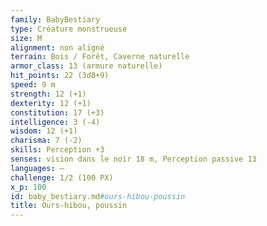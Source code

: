 ```yaml
---
family: BabyBestiary
type: Créature monstrueuse
size: M
alignment: non aligné
terrain: Bois / Forêt, Caverne naturelle
armor_class: 13 (armure naturelle)
hit_points: 22 (3d8+9)
speed: 9 m
strength: 12 (+1)
dexterity: 12 (+1)
constitution: 17 (+3)
intelligence: 3 (-4)
wisdom: 12 (+1)
charisma: 7 (-2)
skills: Perception +3
senses: vision dans le noir 18 m, Perception passive 13
languages: —
challenge: 1/2 (100 PX)
x_p: 100
id: baby_bestiary.md#ours-hibou-poussin
title: Ours-hibou, poussin
---
```


